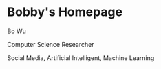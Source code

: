 # Bobby's Homepage
Bo Wu

Computer Science Researcher

Social Media, Artificial Intelligent, Machine Learning
